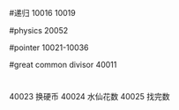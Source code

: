 #递归
10016
10019

#physics
20052

#pointer
10021-10036

#great common divisor
40011

#
40023 换硬币
40024  水仙花数
40025 找完数
